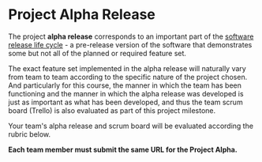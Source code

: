 # Project Alpha Release 

The project **alpha release** corresponds to an important part of the [software
release life cycle](https://en.wikipedia.org/wiki/Software_release_life_cycle) -
a pre-release version of the software that demonstrates some but not all of the
planned or required feature set. 

The exact feature set implemented in the alpha release will naturally vary from
team to team according to the specific nature of the project chosen. And
particularly for this course, the manner in which the team has been functioning
and the manner in which the alpha release was developed is just as important as
what has been developed, and thus the team scrum board (Trello) is also
evaluated as part of this project milestone.

Your team's alpha release and scrum board will be evaluated according the rubric
below.

**Each team member must submit the same URL for the Project Alpha.**


